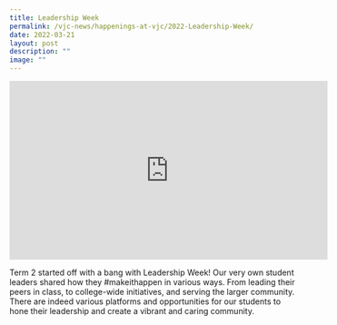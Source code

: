 ```yaml
---
title: Leadership Week
permalink: /vjc-news/happenings-at-vjc/2022-Leadership-Week/
date: 2022-03-21
layout: post
description: ""
image: ""
---
```

<iframe width="560" height="315" src="https://www.youtube.com/embed/AQLL5zGNKNY?controls=0&autoplay=1" title="YouTube video player" frameborder="0" allow="accelerometer; autoplay; clipboard-write; encrypted-media; gyroscope; picture-in-picture" allowfullscreen></iframe>

Term 2 started off with a bang with Leadership Week! Our very own student leaders shared how they #makeithappen in various ways. From leading their peers in class, to college-wide initiatives, and serving the larger community. There are indeed various platforms and opportunities for our students to hone their leadership and create a vibrant and caring community.